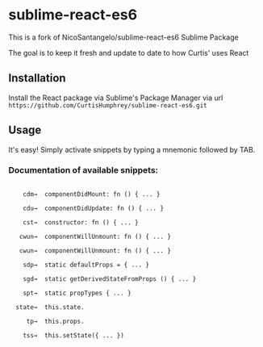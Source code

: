 # sublime-react-es6

This is a fork of NicoSantangelo/sublime-react-es6 Sublime Package 

The goal is to keep it fresh and update to date to how Curtis' uses React

## Installation

Install the React package via Sublime's Package Manager via url
```https://github.com/CurtisHumphrey/sublime-react-es6.git```

## Usage

It's easy! Simply activate snippets by typing a mnemonic followed by TAB.

### Documentation of available snippets:
```

    cdm→  componentDidMount: fn () { ... }

    cdu→  componentDidUpdate: fn () { ... }

    cst→  constructor: fn () { ... }

   cwun→  componentWillUnmount: fn () { ... }

   cwun→  componentWillUnmount: fn () { ... }

    sdp→  static defaultProps = { ... } 

    sgd→  static getDerivedStateFromProps () { ... }

    spt→  static propTypes { ... }

  state→  this.state.

     tp→  this.props.

    tss→  this.setState({ ... })

```
